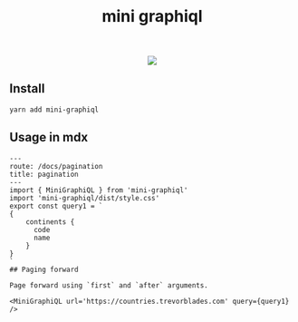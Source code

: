 <div align='center'>
    <br/>
    <h1>mini graphiql</h1>
    <br/>
    <br/>
    <img src='https://media.giphy.com/media/Ih0HNPjRlo8OosdzGl/source.gif'>
    <br/>
</div>

## Install

```
yarn add mini-graphiql
```

## Usage in mdx

```mdx
---
route: /docs/pagination
title: pagination
---
import { MiniGraphiQL } from 'mini-graphiql'
import 'mini-graphiql/dist/style.css'
export const query1 = `
{
    continents {
      code
      name
    }
}
`
## Paging forward

Page forward using `first` and `after` arguments.

<MiniGraphiQL url='https://countries.trevorblades.com' query={query1} />

```
